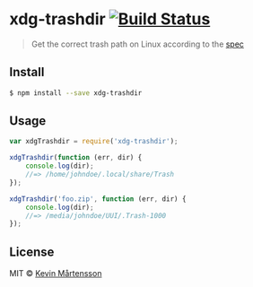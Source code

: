 # xdg-trashdir [![Build Status](http://img.shields.io/travis/kevva/xdg-trashdir.svg?style=flat)](https://travis-ci.org/kevva/xdg-trashdir)

> Get the correct trash path on Linux according to the [spec](http://www.ramendik.ru/docs/trashspec.html)

## Install

```sh
$ npm install --save xdg-trashdir
```

## Usage

```js
var xdgTrashdir = require('xdg-trashdir');

xdgTrashdir(function (err, dir) {
	console.log(dir);
	//=> /home/johndoe/.local/share/Trash
});

xdgTrashdir('foo.zip', function (err, dir) {
	console.log(dir);
	//=> /media/johndoe/UUI/.Trash-1000
});
```

## License

MIT © [Kevin Mårtensson](https://github.com/kevva)
